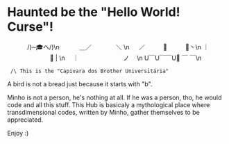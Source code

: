 # Haunted be the "Hello World! Curse"!

　    　　/)─🎓ヘ/)\n
　　　＿／　　　　＼ \n
　 ／　　　🌟　　　🌟丶\n
  ｜ 　　　　　　　🐽  | \n
　｜　　　　　　　    ノ 　\n
     U￣U￣￣U📝 ￣ ￣\n
     
     /\ This is the "Capivara dos Brother Universitária"

A bird is not a bread just because it starts with "b".

Minho is not a person, he's nothing at all.
If he was a person, tho, he would code and all this stuff.
This Hub is basicaly a mythological place where transdimensional codes, written by Minho, gather themselves to be appreciated.

Enjoy :)
